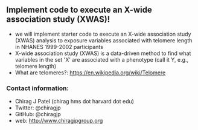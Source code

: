## Implement code to execute an X-wide association study (XWAS)! 
- we will implement starter code to execute an X-wide association study (XWAS) analysis to  exposure variables associated with telomere length in NHANES 1999-2002 participants
- X-wide association study (XWAS) is a data-driven method to find what variables in the set 'X' are associated with a phenotype (call it Y, e.g., telomere length)
- What are telomeres?: https://en.wikipedia.org/wiki/Telomere

### Contact information:
- Chirag J Patel (chirag <at> hms dot harvard dot edu)
- Twitter: @chiragjp
- GitHub: @chiragjp
- web: http://www.chiragjpgroup.org 